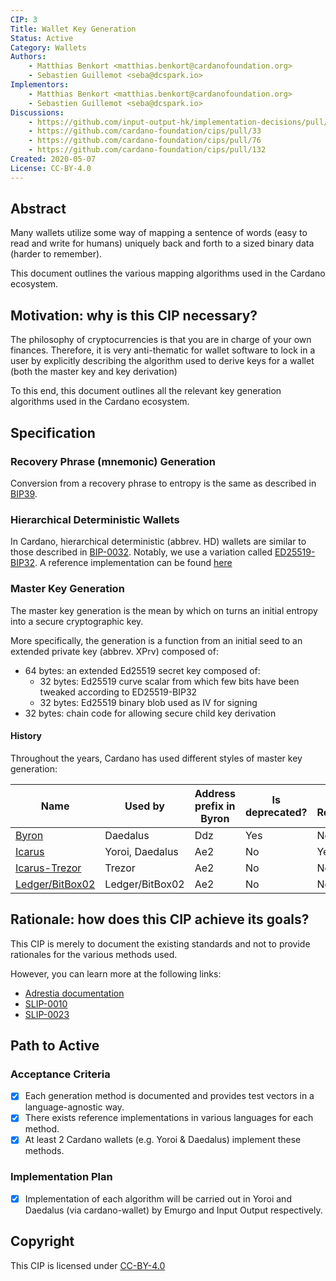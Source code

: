 ```yaml
---
CIP: 3
Title: Wallet Key Generation
Status: Active
Category: Wallets
Authors:
    - Matthias Benkort <matthias.benkort@cardanofoundation.org>
    - Sebastien Guillemot <seba@dcspark.io>
Implementors:
    - Matthias Benkort <matthias.benkort@cardanofoundation.org>
    - Sebastien Guillemot <seba@dcspark.io>
Discussions:
    - https://github.com/input-output-hk/implementation-decisions/pull/18
    - https://github.com/cardano-foundation/cips/pull/33
    - https://github.com/cardano-foundation/cips/pull/76
    - https://github.com/cardano-foundation/cips/pull/132
Created: 2020-05-07
License: CC-BY-4.0
---
```


## Abstract

Many wallets utilize some way of mapping a sentence of words (easy to read and write for humans) uniquely back and forth to a sized binary data (harder to remember).

This document outlines the various mapping algorithms used in the Cardano ecosystem.

## Motivation: why is this CIP necessary?

The philosophy of cryptocurrencies is that you are in charge of your own finances. Therefore, it is very anti-thematic for wallet software to lock in a user by explicitly describing the algorithm used to derive keys for a wallet (both the master key and key derivation)

To this end, this document outlines all the relevant key generation algorithms used in the Cardano ecosystem.

## Specification

### Recovery Phrase (mnemonic) Generation

Conversion from a recovery phrase to entropy is the same as described in [BIP39](https://github.com/bitcoin/bips/blob/master/bip-0039/bip-0039-wordlists.md).

### Hierarchical Deterministic Wallets

In Cardano, hierarchical deterministic (abbrev. HD) wallets are similar to those described in [BIP-0032](https://github.com/bitcoin/bips/blob/master/bip-0032.mediawiki). Notably, we use a variation called [ED25519-BIP32](https://github.com/input-output-hk/adrestia/raw/bdf00e4e7791d610d273d227be877bc6dd0dbcfb/user-guide/static/Ed25519_BIP.pdf). A reference implementation can be found [here](https://docs.rs/ed25519-bip32/)

### Master Key Generation

The master key generation is the mean by which on turns an initial entropy into a secure cryptographic key.

More specifically, the generation is a function from an initial seed to an extended private key (abbrev. XPrv) composed of:

- 64 bytes: an extended Ed25519 secret key composed of:
  - 32 bytes: Ed25519 curve scalar from which few bits have been tweaked according to ED25519-BIP32
  - 32 bytes: Ed25519 binary blob used as IV for signing
- 32 bytes: chain code for allowing secure child key derivation

#### History

Throughout the years, Cardano has used different styles of master key generation:

| Name                                    | Used by         | Address prefix in Byron | Is deprecated? | Is Recommended? |
|-----------------------------------------|-----------------|-------------------------|----------------|-----------------|
| [Byron](./Byron.md)                     | Daedalus        | Ddz                     | Yes            | No              |
| [Icarus](./Icarus.md)                   | Yoroi, Daedalus | Ae2                     | No             | Yes             |
| [Icarus-Trezor](./Icarus.md)            | Trezor          | Ae2                     | No             | No              |
| [Ledger/BitBox02](./Ledger_BitBox02.md) | Ledger/BitBox02 | Ae2                     | No             | No              |

## Rationale: how does this CIP achieve its goals?

This CIP is merely to document the existing standards and not to provide rationales for the various methods used.

However, you can learn more at the following links:

- [Adrestia documentation](https://input-output-hk.github.io/cardano-wallet/concepts/cryptography-and-encoding)
- [SLIP-0010](https://github.com/satoshilabs/slips/blob/master/slip-0010.md)
- [SLIP-0023](https://github.com/satoshilabs/slips/blob/master/slip-0023.md)

## Path to Active

### Acceptance Criteria

- [x] Each generation method is documented and provides test vectors in a language-agnostic way.
- [x] There exists reference implementations in various languages for each method.
- [x] At least 2 Cardano wallets (e.g. Yoroi & Daedalus) implement these methods.

### Implementation Plan

- [x] Implementation of each algorithm will be carried out in Yoroi and Daedalus (via cardano-wallet) by Emurgo and Input Output respectively.

## Copyright

This CIP is licensed under [CC-BY-4.0](https://creativecommons.org/licenses/by/4.0/legalcode)
